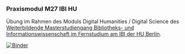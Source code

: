 ### Praxismodul M27 IBI HU

Übung im Rahmen des Moduls Digital Humanities / Digital Science des [Weiterbildende Masterstudiengang Bibliotheks- und Informationswissenschaft im Fernstudium am IBI der HU Berlin](https://moodle.hu-berlin.de/enrol/index.php?id=114067).

[![Binder](https://mybinder.org/badge_logo.svg)](https://mybinder.org/v2/gh/njahn82/ibi_austen/HEAD?urlpath=rstudio)
